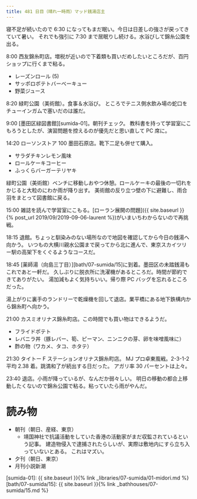 ```yaml
---
title: 481 日目（晴れ一時雨）マッド銭湯店主
---
```


寝不足が続いたので 6:30 になってもまだ眠い。今日は日差しの強さが戻ってきていて暑い。
それでも強引に 7:30 まで居眠りし続ける。水浴びして錦糸公園を出る。

8:00 西友錦糸町店。増税が近いので下着類も買いだめしたいところだが、百円ショップに行くまで粘る。
* レーズンロール (5)
* サッポロポテトバーベーキュー
* 野菜ジュース

8:20 緑町公園（美術館）。食事＆水浴び。
ところでテニス側水飲み場の蛇口をチューインガムで塞いだのは誰だ。

9:00 [墨田区緑図書館][sumida-01]。朝刊チェック。
教科書を持って学習室にこもろうとしたが、演習問題を控えるのが優先だと思い直して PC 席に。

14:20 ローソンストア 100 墨田石原店。靴下二足も併せて購入。
* サラダチキンレモン風味
* ロールケーキコーヒー
* ふっくらバーガーテリヤキ

緑町公園（美術館）ベンチに移動しおやつ休憩。ロールケーキの最後の一切れをかじると大粒のにわか雨が降り出す。
美術館の反り立つ壁の下に避難し、雨合羽をまとって図書館に戻る。

15:00 雑誌を読んで学習室にこもる。[ローラン展開の問題]({{ site.baseurl }}{% post_url 2019/09/2019-09-06-laurent %})がいまいちわからないので再挑戦。

18:15 退館。ちょっと馴染みのない場所なので地図を確認してから今日の銭湯へ向かう。
いつもの大横川親水公園まで戻ってから北に進んで、東京スカイツリー駅の高架下をくぐるようなコースだ。

18:45 [薬師湯（向島三丁目）][bath/07-sumida/15]に到着。墨田区の未踏銭湯もこれであと一軒だ。
久しぶりに脱衣所に洗濯機があるところだ。時間が節約できてありがたい。
湯加減もよく気持ちいい。帰り際 PC バッグを忘れるところだった。

湯上がりに裏手のランドリーで乾燥機を回して退店。業平橋にある地下鉄構内から錦糸町へ向かう。

21:00 カスミオリナス錦糸町店。この時間でも買い物はできるようだ。
* フライドポテト
* レバニラ丼（豚レバー、筍、ピーマン、ニンニクの芽、卵を味噌風味に）
* 酢の物（ワカメ、タコ、ホタテ）

21:30 タイトー F ステーションオリナス錦糸町店。
MJ プロ卓東風戦。2-3-1-2 平均 2.38 着。跳満和了が続出する日だった。
アガリ率 30 パーセントは上々。

23:40 退店。小雨が降っているが、なんだか弱々しい。
明日の移動の都合上移動したくないので錦糸公園で粘る。粘っていたら雨がやんだ。

# 読み物

* 朝刊（朝日、産経、東京）
  * 靖国神社で抗議活動をしていた香港の活動家がまだ収監されているという記事。
    建造物侵入で逮捕されたらしいが、実際は敷地内にすら立ち入っていないとある。
    これはマズい。
* 夕刊（朝日、東京）
* 月刊小説新潮

[sumida-01]: {{ site.baseurl }}{% link _libraries/07-sumida/01-midori.md %}
[bath/07-sumida/15]: {{ site.baseurl }}{% link _bathhouses/07-sumida/15.md %}
